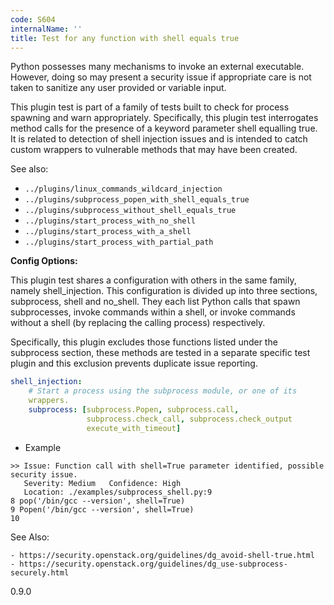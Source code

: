 ```yaml
---
code: S604
internalName: ''
title: Test for any function with shell equals true
---
```


Python possesses many mechanisms to invoke an external executable.
However, doing so may present a security issue if appropriate care is
not taken to sanitize any user provided or variable input.

This plugin test is part of a family of tests built to check for process
spawning and warn appropriately. Specifically, this plugin test
interrogates method calls for the presence of a keyword parameter
<span class="title-ref">shell</span> equalling true. It is related to
detection of shell injection issues and is intended to catch custom
wrappers to vulnerable methods that may have been created.

See also:

  - `../plugins/linux_commands_wildcard_injection`
  - `../plugins/subprocess_popen_with_shell_equals_true`
  - `../plugins/subprocess_without_shell_equals_true`
  - `../plugins/start_process_with_no_shell`
  - `../plugins/start_process_with_a_shell`
  - `../plugins/start_process_with_partial_path`

**Config Options:**

This plugin test shares a configuration with others in the same family,
namely <span class="title-ref">shell\_injection</span>. This
configuration is divided up into three sections,
<span class="title-ref">subprocess</span>,
<span class="title-ref">shell</span> and
<span class="title-ref">no\_shell</span>. They each list Python calls
that spawn subprocesses, invoke commands within a shell, or invoke
commands without a shell (by replacing the calling process)
respectively.

Specifically, this plugin excludes those functions listed under the
subprocess section, these methods are tested in a separate specific test
plugin and this exclusion prevents duplicate issue reporting.

```yaml
shell_injection:
    # Start a process using the subprocess module, or one of its
    wrappers.
    subprocess: [subprocess.Popen, subprocess.call,
                 subprocess.check_call, subprocess.check_output
                 execute_with_timeout]
```

  - Example

<!-- end list -->

```
>> Issue: Function call with shell=True parameter identified, possible
security issue.
   Severity: Medium   Confidence: High
   Location: ./examples/subprocess_shell.py:9
8 pop('/bin/gcc --version', shell=True)
9 Popen('/bin/gcc --version', shell=True)
10
```

See Also:

    - https://security.openstack.org/guidelines/dg_avoid-shell-true.html
    - https://security.openstack.org/guidelines/dg_use-subprocess-securely.html

<div class="versionadded">

0.9.0

</div>